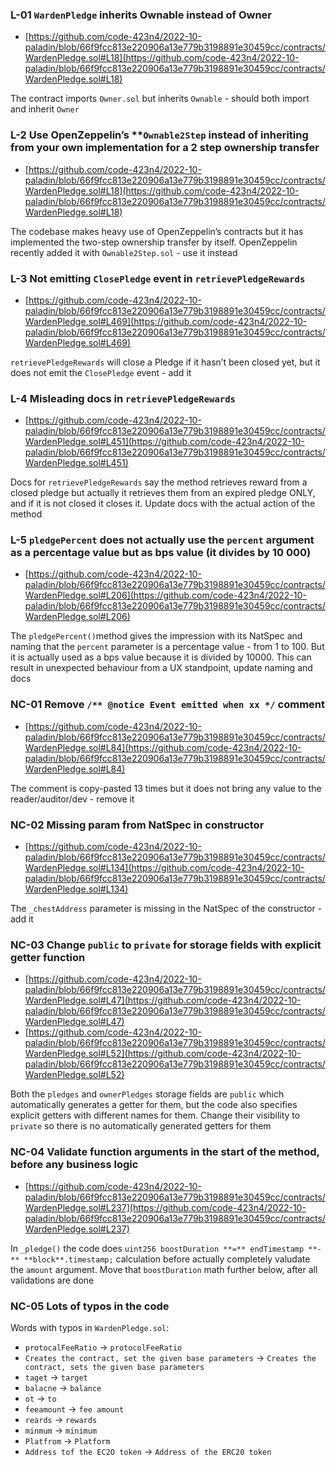 ### L-01 `WardenPledge` inherits Ownable instead of Owner

- [https://github.com/code-423n4/2022-10-paladin/blob/66f9fcc813e220906a13e779b3198891e30459cc/contracts/WardenPledge.sol#L18](https://github.com/code-423n4/2022-10-paladin/blob/66f9fcc813e220906a13e779b3198891e30459cc/contracts/WardenPledge.sol#L18)

The contract imports `Owner.sol` but inherits `Ownable` - should both import and inherit `Owner`

### L-2 Use OpenZeppelin’s ****`Ownable2Step`** instead of inheriting from your own implementation for a 2 step ownership transfer

- [https://github.com/code-423n4/2022-10-paladin/blob/66f9fcc813e220906a13e779b3198891e30459cc/contracts/WardenPledge.sol#L18](https://github.com/code-423n4/2022-10-paladin/blob/66f9fcc813e220906a13e779b3198891e30459cc/contracts/WardenPledge.sol#L18)

The codebase makes heavy use of OpenZeppelin’s contracts but it has implemented the two-step ownership transfer by itself. OpenZeppelin recently added it with `Ownable2Step.sol` - use it instead

### L-3 Not emitting `ClosePledge` event in `retrievePledgeRewards`

- [https://github.com/code-423n4/2022-10-paladin/blob/66f9fcc813e220906a13e779b3198891e30459cc/contracts/WardenPledge.sol#L469](https://github.com/code-423n4/2022-10-paladin/blob/66f9fcc813e220906a13e779b3198891e30459cc/contracts/WardenPledge.sol#L469)

`retrievePledgeRewards` will close a Pledge if it hasn’t been closed yet, but it does not emit the `ClosePledge` event - add it

### L-4 Misleading docs in `retrievePledgeRewards`

- [https://github.com/code-423n4/2022-10-paladin/blob/66f9fcc813e220906a13e779b3198891e30459cc/contracts/WardenPledge.sol#L451](https://github.com/code-423n4/2022-10-paladin/blob/66f9fcc813e220906a13e779b3198891e30459cc/contracts/WardenPledge.sol#L451)

 Docs for `retrievePledgeRewards` say the method retrieves reward from a closed pledge but actually it retrieves them from an expired pledge ONLY, and if it is not closed it closes it. Update docs with the actual action of the method

### L-5 `pledgePercent` does not actually use the `percent` argument as a percentage value but as bps value (it divides by 10 000)

- [https://github.com/code-423n4/2022-10-paladin/blob/66f9fcc813e220906a13e779b3198891e30459cc/contracts/WardenPledge.sol#L206](https://github.com/code-423n4/2022-10-paladin/blob/66f9fcc813e220906a13e779b3198891e30459cc/contracts/WardenPledge.sol#L206)

The `pledgePercent()`method gives the impression with its NatSpec and naming that the `percent` parameter is a percentage value - from 1 to 100. But it is actually used as a bps value because it is divided by 10000. This can result in unexpected behaviour from a UX standpoint, update naming and docs

### NC-01 Remove `/** @notice Event emitted when xx */` comment

- [https://github.com/code-423n4/2022-10-paladin/blob/66f9fcc813e220906a13e779b3198891e30459cc/contracts/WardenPledge.sol#L84](https://github.com/code-423n4/2022-10-paladin/blob/66f9fcc813e220906a13e779b3198891e30459cc/contracts/WardenPledge.sol#L84)

The comment is copy-pasted 13 times but it does not bring any value to the reader/auditor/dev - remove it

### NC-02 Missing param from NatSpec in constructor

- [https://github.com/code-423n4/2022-10-paladin/blob/66f9fcc813e220906a13e779b3198891e30459cc/contracts/WardenPledge.sol#L134](https://github.com/code-423n4/2022-10-paladin/blob/66f9fcc813e220906a13e779b3198891e30459cc/contracts/WardenPledge.sol#L134)

The `_chestAddress` parameter is missing in the NatSpec of the constructor - add it

### NC-03 Change `public` to `private` for storage fields with explicit getter function

- [https://github.com/code-423n4/2022-10-paladin/blob/66f9fcc813e220906a13e779b3198891e30459cc/contracts/WardenPledge.sol#L47](https://github.com/code-423n4/2022-10-paladin/blob/66f9fcc813e220906a13e779b3198891e30459cc/contracts/WardenPledge.sol#L47)
- [https://github.com/code-423n4/2022-10-paladin/blob/66f9fcc813e220906a13e779b3198891e30459cc/contracts/WardenPledge.sol#L52](https://github.com/code-423n4/2022-10-paladin/blob/66f9fcc813e220906a13e779b3198891e30459cc/contracts/WardenPledge.sol#L52)

Both the `pledges` and `ownerPledges` storage fields are `public` which automatically generates a getter for them, but the code also specifies explicit getters with different names for them. Change their visibility to `private` so there is no automatically generated getters for them

### NC-04 Validate function arguments in the start of the method, before any business logic

- [https://github.com/code-423n4/2022-10-paladin/blob/66f9fcc813e220906a13e779b3198891e30459cc/contracts/WardenPledge.sol#L237](https://github.com/code-423n4/2022-10-paladin/blob/66f9fcc813e220906a13e779b3198891e30459cc/contracts/WardenPledge.sol#L237)

In `_pledge()` the code does `uint256 boostDuration **=** endTimestamp **-** **block**.timestamp;` calculation before actually completely valudate the `amount` argument. Move that `boostDuration` math further below, after all validations are done

### NC-05 Lots of typos in the code

Words with typos in `WardenPledge.sol`:

- `protocalFeeRatio` → `protocolFeeRatio`
- `Creates the contract, set the given base parameters` → `Creates the contract, sets the given base parameters`
- `taget` → `target`
- `balacne` → `balance`
- `ot` → `to`
- `feeamount` → `fee amount`
- `reards` → `rewards`
- `minmum` → `minimum`
- `Platfrom` → `Platform`
- `Address tof the EC2O token` → `Address of the ERC20 token`